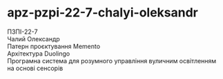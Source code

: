 # apz-pzpi-22-7-chalyi-oleksandr  
ПЗПІ-22-7  
Чалий Олександр  
Патерн проєктування Memento  
Архітектура Duolingo  
Програмна система для розумного управління вуличним освітленням на основі сенсорів  